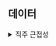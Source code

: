 ## 데이터

<details>
<summary>직주 근접성</summary>
<div>

## 진행방식
- 100대 기업 (24년 기준) 회사명 및 도로명 주소 데이터를 활용하여, 서울 

- 도로명 주소 기반 위경도 위치 확인 (API 및 라이브러리 이용)

## 원시 데이터 테이블 (Filtering 후 67개 기업)

| Name         | Address                                       | Latitude       | Longitude       |
|--------------|-----------------------------------------------|----------------|-----------------|
| LG에너지솔루션 | 서울특별시 영등포구 여의대로 108 (여의도동)         | 37.5251913154781 | 126.929112756574 |
| LG화학        | 서울특별시 영등포구 여의대로 128                  | 37.5279271045092 | 126.929241174348 |

</div>
</details>




